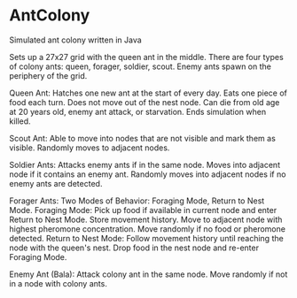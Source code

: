 AntColony
=========

Simulated ant colony written in Java

Sets up a 27x27 grid with the queen ant in the middle.
There are four types of colony ants: queen, forager, soldier, scout.
Enemy ants spawn on the periphery of the grid.

Queen Ant:
Hatches one new ant at the start of every day.
Eats one piece of food each turn.
Does not move out of the nest node.
Can die from old age at 20 years old, enemy ant attack, or starvation.
Ends simulation when killed.

Scout Ant:
Able to move into nodes that are not visible and mark them as visible.
Randomly moves to adjacent nodes.

Soldier Ants:
Attacks enemy ants if in the same node.
Moves into adjacent node if it contains an enemy ant.
Randomly moves into adjacent nodes if no enemy ants are detected.

Forager Ants:
Two Modes of Behavior: Foraging Mode, Return to Nest Mode.
Foraging Mode:
Pick up food if available in current node and enter Return to Nest Mode.
Store movement history.
Move to adjacent node with highest pheromone concentration.
Move randomly if no food or pheromone detected.
Return to Nest Mode:
Follow movement history until reaching the node with the queen's nest.
Drop food in the nest node and re-enter Foraging Mode.

Enemy Ant (Bala):
Attack colony ant in the same node.
Move randomly if not in a node with colony ants.

